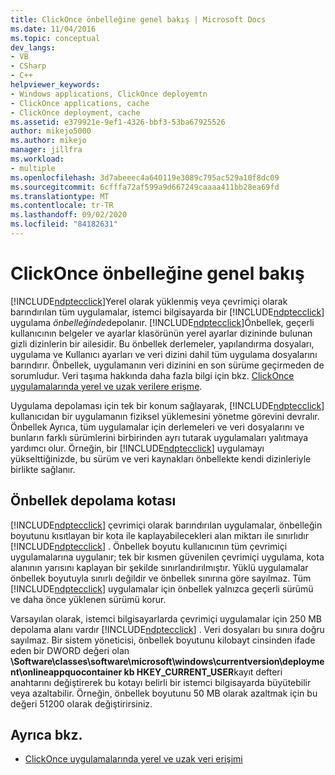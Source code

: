 ```yaml
---
title: ClickOnce önbelleğine genel bakış | Microsoft Docs
ms.date: 11/04/2016
ms.topic: conceptual
dev_langs:
- VB
- CSharp
- C++
helpviewer_keywords:
- Windows applications, ClickOnce deployemtn
- ClickOnce applications, cache
- ClickOnce deployment, cache
ms.assetid: e379921e-9ef1-4326-bbf3-53ba67925526
author: mikejo5000
ms.author: mikejo
manager: jillfra
ms.workload:
- multiple
ms.openlocfilehash: 3d7abeeec4a640119e3089c795ac529a10f8dc09
ms.sourcegitcommit: 6cfffa72af599a9d667249caaaa411bb28ea69fd
ms.translationtype: MT
ms.contentlocale: tr-TR
ms.lasthandoff: 09/02/2020
ms.locfileid: "84182631"
---
```

# <a name="clickonce-cache-overview"></a>ClickOnce önbelleğine genel bakış
[!INCLUDE[ndptecclick](../deployment/includes/ndptecclick_md.md)]Yerel olarak yüklenmiş veya çevrimiçi olarak barındırılan tüm uygulamalar, istemci bilgisayarda bir [!INCLUDE[ndptecclick](../deployment/includes/ndptecclick_md.md)] uygulama *önbelleğinde*depolanır. [!INCLUDE[ndptecclick](../deployment/includes/ndptecclick_md.md)]Önbellek, geçerli kullanıcının belgeler ve ayarlar klasörünün yerel ayarlar dizininde bulunan gizli dizinlerin bir ailesidir. Bu önbellek derlemeler, yapılandırma dosyaları, uygulama ve Kullanıcı ayarları ve veri dizini dahil tüm uygulama dosyalarını barındırır. Önbellek, uygulamanın veri dizinini en son sürüme geçirmeden de sorumludur. Veri taşıma hakkında daha fazla bilgi için bkz. [ClickOnce uygulamalarında yerel ve uzak verilere erişme](../deployment/accessing-local-and-remote-data-in-clickonce-applications.md).

 Uygulama depolaması için tek bir konum sağlayarak, [!INCLUDE[ndptecclick](../deployment/includes/ndptecclick_md.md)] kullanıcıdan bir uygulamanın fiziksel yüklemesini yönetme görevini devralır. Önbellek Ayrıca, tüm uygulamalar için derlemeleri ve veri dosyalarını ve bunların farklı sürümlerini birbirinden ayrı tutarak uygulamaları yalıtmaya yardımcı olur. Örneğin, bir [!INCLUDE[ndptecclick](../deployment/includes/ndptecclick_md.md)] uygulamayı yükselttiğinizde, bu sürüm ve veri kaynakları önbellekte kendi dizinleriyle birlikte sağlanır.

## <a name="cache-storage-quota"></a>Önbellek depolama kotası
 [!INCLUDE[ndptecclick](../deployment/includes/ndptecclick_md.md)] çevrimiçi olarak barındırılan uygulamalar, önbelleğin boyutunu kısıtlayan bir kota ile kaplayabilecekleri alan miktarı ile sınırlıdır [!INCLUDE[ndptecclick](../deployment/includes/ndptecclick_md.md)] . Önbellek boyutu kullanıcının tüm çevrimiçi uygulamalarına uygulanır; tek bir kısmen güvenilen çevrimiçi uygulama, kota alanının yarısını kaplayan bir şekilde sınırlandırılmıştır. Yüklü uygulamalar önbellek boyutuyla sınırlı değildir ve önbellek sınırına göre sayılmaz. Tüm [!INCLUDE[ndptecclick](../deployment/includes/ndptecclick_md.md)] uygulamalar için önbellek yalnızca geçerli sürümü ve daha önce yüklenen sürümü korur.

 Varsayılan olarak, istemci bilgisayarlarda çevrimiçi uygulamalar için 250 MB depolama alanı vardır [!INCLUDE[ndptecclick](../deployment/includes/ndptecclick_md.md)] . Veri dosyaları bu sınıra doğru sayılmaz. Bir sistem yöneticisi, önbellek boyutunu kilobayt cinsinden ifade eden bir DWORD değeri olan **\Software\classes\software\microsoft\windows\currentversion\deployment\onlineappquocontainer kb HKEY_CURRENT_USER**kayıt defteri anahtarını değiştirerek bu kotayı belirli bir istemci bilgisayarda büyütebilir veya azaltabilir. Örneğin, önbellek boyutunu 50 MB olarak azaltmak için bu değeri 51200 olarak değiştirirsiniz.

## <a name="see-also"></a>Ayrıca bkz.
- [ClickOnce uygulamalarında yerel ve uzak veri erişimi](../deployment/accessing-local-and-remote-data-in-clickonce-applications.md)